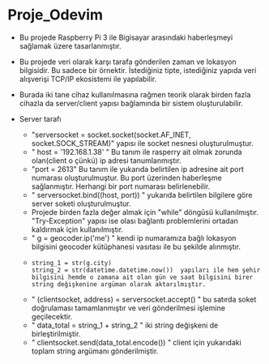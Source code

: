 # Proje_Odevim

- Bu projede Raspberry Pi 3 ile Bigisayar arasındaki haberleşmeyi sağlamak üzere tasarlanmıştır.
- Bu projede veri olarak karşı tarafa gönderilen zaman ve lokasyon bilgisidir. Bu sadece bir örnektir. İstediğiniz tipte, istediğiniz yapıda veri alışverişi TCP/IP ekosistemi ile yapılabilir.
- Burada iki tane cihaz kullanılmasına rağmen teorik olarak birden fazla cihazla da server/client yapısı bağlamında bir sistem oluşturulabilir.

- Server tarafı
  
  
  - "serversocket = socket.socket(socket.AF_INET, socket.SOCK_STREAM)" yapısı ile socket nesnesi oluşturulmuştur.
  - " host = '192.168.1.38' " Bu tanım ile rasperry ait olmak zorunda olan(client o çünkü) ip adresi tanumlanmıştır.
  - "port = 2613" Bu tanım ile yukarıda belirtilen ip adresine ait port numarası oluşturulmuştur. Bu port üzerinden haberleşme sağlanmıştır. Herhangi bir port numarası     belirlenebilir.
  - " serversocket.bind((host, port)) " yukarıda belirtilen bilgilere göre server soketi oluşturulmuştur.
  - Projede birden fazla değer almak için "while" döngüsü kullanılmıştır. "Try-Exception" yapısı ise olası bağlantı problemlerini ortadan kaldırmak için kullanılmıştır.
  - " g = geocoder.ip('me') " kendi ip numaramıza bağlı lokasyon bilgisini geocoder kütüphanesi vasıtası ile bu şekilde alınmıştır.
  -     string_1 = str(g.city)
        string_2 = str(datetime.datetime.now())  yapıları ile hem şehir bilgisini hemde o zamana ait olan gün ve saat bilgisini birer string değişkenine argüman olarak aktarılmıştır. 
  - " (clientsocket, address) = serversocket.accept() " bu satırda soket doğrulaması tamamlanmıştır ve veri gönderilmesi işlemine geçilecektir.
  - " data_total = string_1 + string_2 " iki string değişkeni de birleştirilmiştir.
  - " clientsocket.send(data_total.encode()) " client için yukarıdaki toplam string argümanı gönderilmiştir.
